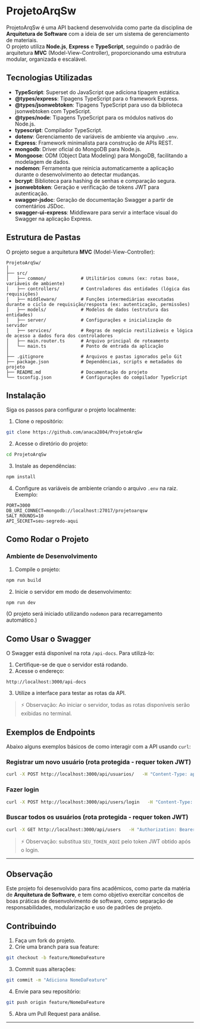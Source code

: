 # ProjetoArqSw

ProjetoArqSw é uma API backend desenvolvida como parte da disciplina de **Arquitetura de Software** com a ideia de ser um sistema de gerenciamento de materiais.  
O projeto utiliza **Node.js**, **Express** e **TypeScript**, seguindo o padrão de arquitetura **MVC** (Model-View-Controller), proporcionando uma estrutura modular, organizada e escalável.

## Tecnologias Utilizadas

- **TypeScript**: Superset do JavaScript que adiciona tipagem estática.
- **@types/express**: Tipagens TypeScript para o framework Express.
- **@types/jsonwebtoken**: Tipagens TypeScript para uso da biblioteca jsonwebtoken com TypeScript.
- **@types/node**: Tipagens TypeScript para os módulos nativos do Node.js.
- **typescript**: Compilador TypeScript.
- **dotenv**: Gerenciamento de variáveis de ambiente via arquivo `.env`.
- **Express**: Framework minimalista para construção de APIs REST.
- **mongodb**: Driver oficial do MongoDB para Node.js.
- **Mongoose**: ODM (Object Data Modeling) para MongoDB, facilitando a modelagem de dados.
- **nodemon**: Ferramenta que reinicia automaticamente a aplicação durante o desenvolvimento ao detectar mudanças.
- **bcrypt**: Biblioteca para hashing de senhas e comparação segura.
- **jsonwebtoken**: Geração e verificação de tokens JWT para autenticação.
- **swagger-jsdoc**: Geração de documentação Swagger a partir de comentários JSDoc.
- **swagger-ui-express**: Middleware para servir a interface visual do Swagger na aplicação Express.

## Estrutura de Pastas

O projeto segue a arquitetura **MVC** (Model-View-Controller):

```
ProjetoArqSw/
│
├── src/
│   ├── common/             # Utilitários comuns (ex: rotas base, variáveis de ambiente)
│   ├── controllers/        # Controladores das entidades (lógica das requisições)
│   ├── middleware/         # Funções intermediárias executadas durante o ciclo de requisição/resposta (ex: autenticação, permissões)
│   ├── models/             # Modelos de dados (estrutura das entidades)
│   ├── server/             # Configurações e inicialização do servidor
│   ├── services/           # Regras de negócio reutilizáveis e lógica de acesso a dados fora dos controladores
│   ├── main.router.ts      # Arquivo principal de roteamento
│   └── main.ts             # Ponto de entrada da aplicação
│
├── .gitignore              # Arquivos e pastas ignorados pelo Git
├── package.json            # Dependências, scripts e metadados do projeto
├── README.md               # Documentação do projeto
└── tsconfig.json           # Configurações do compilador TypeScript
```

## Instalação

Siga os passos para configurar o projeto localmente:

1. Clone o repositório:
```bash
git clone https://github.com/anaca2804/ProjetoArqSw
```

2. Acesse o diretório do projeto:
```bash
cd ProjetoArqSw
```

3. Instale as dependências:
```bash
npm install
```

4. Configure as variáveis de ambiente criando o arquivo `.env` na raiz. Exemplo:

```env
PORT=3000
DB_URI_CONNECT=mongodb://localhost:27017/projetoarqsw
SALT_ROUNDS=10
API_SECRET=seu-segredo-aqui
```

## Como Rodar o Projeto

### Ambiente de Desenvolvimento
1. Compile o projeto:
```bash
npm run build
```

2. Inicie o servidor em modo de desenvolvimento:
```bash
npm run dev
```
(O projeto será iniciado utilizando `nodemon` para recarregamento automático.)

## Como Usar o Swagger

O Swagger está disponível na rota `/api-docs`. Para utilizá-lo:

1. Certifique-se de que o servidor está rodando.
2. Acesse o endereço:
```
http://localhost:3000/api-docs
```
3. Utilize a interface para testar as rotas da API.

> ⚡ Observação: Ao iniciar o servidor, todas as rotas disponíveis serão exibidas no terminal.

## Exemplos de Endpoints

Abaixo alguns exemplos básicos de como interagir com a API usando `curl`:

### Registrar um novo usuário (rota protegida - requer token JWT)
```bash
curl -X POST http://localhost:3000/api/usuarios/   -H "Content-Type: application/json"   -d '{"name": "João Silva", "email": "joao@email.com", "password": "senha123"}'
```

### Fazer login
```bash
curl -X POST http://localhost:3000/api/users/login   -H "Content-Type: application/json"   -d '{"email": "joao@email.com", "password": "senha123"}'
```

### Buscar todos os usuários (rota protegida - requer token JWT)
```bash
curl -X GET http://localhost:3000/api/users   -H "Authorization: Bearer SEU_TOKEN_AQUI"
```

> ⚡ Observação: substitua `SEU_TOKEN_AQUI` pelo token JWT obtido após o login.

---

## Observação

Este projeto foi desenvolvido para fins acadêmicos, como parte da matéria de **Arquitetura de Software**, e tem como objetivo exercitar conceitos de boas práticas de desenvolvimento de software, como separação de responsabilidades, modularização e uso de padrões de projeto.

## Contribuindo

1. Faça um fork do projeto.
2. Crie uma branch para sua feature:
```bash
git checkout -b feature/NomeDaFeature
```
3. Commit suas alterações:
```bash
git commit -m "Adiciona NomeDaFeature"
```
4. Envie para seu repositório:
```bash
git push origin feature/NomeDaFeature
```
5. Abra um Pull Request para análise.

---
